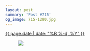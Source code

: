```yaml
---
layout: post
summary: 'Post #715'
og_image: 715-1280.jpg
---
```


<div class="post">
 <time>
  <a href="/715">
   {{ page.date | date: "%B %-d, %Y" }}
  </a>
 </time>
 <a href="/715">
  <figure data-taken="12/3/2017">
   <img sizes="(min-width: 700px) 50vw, calc(100vw - 2rem)" src="{{ site.assets_url }}/715-640.jpg" srcset="{{ site.assets_url }}/715-320.jpg 320w, {{ site.assets_url }}/715-640.jpg 640w, {{ site.assets_url }}/715-960.jpg 960w, {{ site.assets_url }}/715-1280.jpg 1280w"/>
  </figure>
 </a>
</div>
